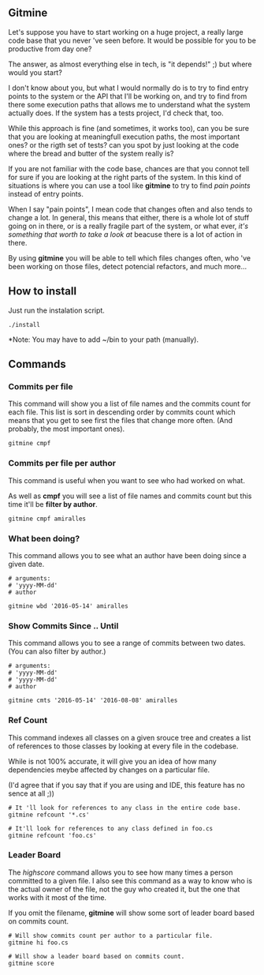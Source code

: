 ## Gitmine
Let's suppose you have to start working on a huge project, a really 
large code base that you never 've seen before. 
It would be possible for you to be productive from day one?

The answer, as almost everything else in tech, is "it depends!" ;) but where would you start? 

I don't know about you, but what I would normally do is to try to find 
entry points to the system or the API that I'll be working on, and try to find
from there some execution paths that allows me to understand what the system actually 
does. If the system has a tests project, I'd check that, too. 

While this approach is fine (and sometimes, it works too), can you be sure that you are 
looking at meaningfull execution paths, the most important ones? or the rigth set of tests? 
can you spot by just looking at the code where the bread and butter 
of the system really is?

If you are not familiar with the code base, chances are that you connot tell for sure if you are
looking at the right parts of the system. In this kind of situations is where you can use a tool
like **gitmine** to try to find *pain points* instead of entry points.

When I say "pain points", I mean code that changes often and also tends to 
change a lot. In general, this means that either, there is a whole lot 
of stuff going on in there, or is a really fragile part of the system, 
or what ever, *it's something that worth to take a look at* beacuse there
is a lot of action in there.

By using **gitmine** you will be able to tell which files changes 
often, who 've been working on those files, detect potencial refactors, 
and much more...

## How to install
Just run the instalation script.
```
./install
```
\*Note: You may have to add ~/bin to your path (manually).

## Commands
### Commits per file
This command will show you a list of file names and the commits count for each
file. This list is sort in descending order by commits count which means that 
you get to see first the files that change more often. (And probably, 
the most important ones).

```
gitmine cmpf
```

### Commits per file per author
This command is useful when you want to see who had worked on 
what. 

As well as **cmpf** you will see a list of file names and commits count 
but this time it'll be **filter by author**.

```
gitmine cmpf amiralles
```
### What been doing?
This command allows you to see what an author have been doing since a
given date.

```
# arguments:
# 'yyyy-MM-dd'
# author

gitmine wbd '2016-05-14' amiralles

```

### Show Commits Since .. Until
This command allows you to see a range of commits between two dates.
(You can also filter by author.)

```
# arguments:
# 'yyyy-MM-dd'
# 'yyyy-MM-dd'
# author

gitmine cmts '2016-05-14' '2016-08-08' amiralles

```

### Ref Count
This command indexes all classes on a given srouce tree and creates a list
of references to those classes by looking at every file in the codebase.

While is not 100% accurate, it will give you an
idea of how many dependencies meybe affected by changes on a particular file.

(I'd agree that if you say that if you are using and IDE, this feature has no sence at all ;))

```
# It 'll look for references to any class in the entire code base.
gitmine refcount '*.cs'

# It'll look for references to any class defined in foo.cs
gitmine refcount 'foo.cs'
```

### Leader Board
The *highscore* command allows you to see how many times a person committed to a given file. I
also see this command as a way to know who is the actual owner of the file, not the
guy who created it, but the one that works with it most of the time.

If you omit the filename, **gitmine** will show some sort of leader board based on
commits count.

```
# Will show commits count per author to a particular file.
gitmine hi foo.cs
```

```
# Will show a leader board based on commits count.
gitmine score
```




